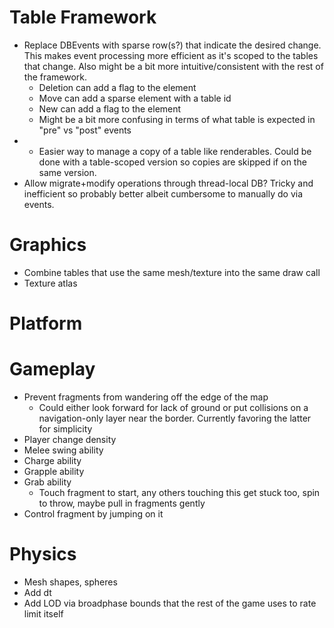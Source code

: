# Table Framework

- Replace DBEvents with sparse row(s?) that indicate the desired change. This makes event processing more efficient as it's scoped to the tables that change. Also might be a bit more intuitive/consistent with the rest of the framework.
  - Deletion can add a flag to the element
  - Move can add a sparse element with a table id
  - New can add a flag to the element
  - Might be a bit more confusing in terms of what table is expected in "pre" vs "post" events
- - Easier way to manage a copy of a table like renderables. Could be done with a table-scoped version so copies are skipped if on the same version.
- Allow migrate+modify operations through thread-local DB? Tricky and inefficient so probably better albeit cumbersome to manually do via events.

# Graphics

- Combine tables that use the same mesh/texture into the same draw call
- Texture atlas

# Platform

# Gameplay

- Prevent fragments from wandering off the edge of the map
  - Could either look forward for lack of ground or put collisions on a navigation-only layer near the border. Currently favoring the latter for simplicity
- Player change density
- Melee swing ability
- Charge ability
- Grapple ability
- Grab ability
  - Touch fragment to start, any others touching this get stuck too, spin to throw, maybe pull in fragments gently
- Control fragment by jumping on it

# Physics

- Mesh shapes, spheres
- Add dt
- Add LOD via broadphase bounds that the rest of the game uses to rate limit itself